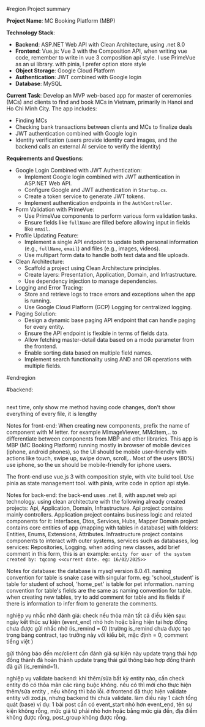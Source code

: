 #region Project summary

**Project Name**: MC Booking Platform (MBP)

**Technology Stack**:

-   **Backend**: ASP.NET Web API with Clean Architecture, using .net 8.0
-   **Frontend**: Vue.js: Vue 3 with the Composition API, when writing vue code, remember to write in vue 3 composition api style. I use PrimeVue as an ui library. with pinia, I prefer option store style
-   **Object Storage**: Google Cloud Platform
-   **Authentication**: JWT combined with Google login
-   **Database**: MySQL

**Current Task**: Develop an MVP web-based app for master of ceremonies (MCs) and clients to find and book MCs in Vietnam, primarily in Hanoi and Ho Chi Minh City. The app includes:

-   Finding MCs
-   Checking bank transactions between clients and MCs to finalize deals
-   JWT authentication combined with Google login
-   Identity verification (users provide identity card images, and the backend calls an external AI service to verify the identity)

**Requirements and Questions**:

-   Google Login Combined with JWT Authentication:
    -   Implement Google login combined with JWT authentication in ASP.NET Web API.
    -   Configure Google and JWT authentication in `Startup.cs`.
    -   Create a token service to generate JWT tokens.
    -   Implement authentication endpoints in the `AuthController`.
-   Form Validation with PrimeVue:
    -   Use PrimeVue components to perform various form validation tasks.
    -   Ensure fields like `fullName` are filled before allowing input in fields like `email`.
-   Profile Updating Feature:
    -   Implement a single API endpoint to update both personal information (e.g., `fullName`, `email`) and files (e.g., images, videos).
    -   Use multipart form data to handle both text data and file uploads.
-   Clean Architecture:
    -   Scaffold a project using Clean Architecture principles.
    -   Create layers: Presentation, Application, Domain, and Infrastructure.
    -   Use dependency injection to manage dependencies.
-   Logging and Error Tracing:
    -   Store and retrieve logs to trace errors and exceptions when the app is running.
    -   Use Google Cloud Platform (GCP) Logging for centralized logging.
-   Paging Solution:
    -   Design a dynamic base paging API endpoint that can handle paging for every entity.
    -   Ensure the API endpoint is flexible in terms of fields data.
    -   Allow fetching master-detail data based on a mode parameter from the frontend.
    -   Enable sorting data based on multiple field names.
    -   Implement search functionality using AND and OR operations with multiple fields.

#endregion

#backend:

##

next time, only show me method having code changes, don't show everything of every file, it is lengthy

Notes for front-end:
When creating new components, prefix the name of component with M letter. for example MImageViewer, MMcItem,.. to differentiate between components from MBP and other libraries.
This app is MBP (MC Booking Platform) running mostly in browser of mobile devices (iphone, android phones), so the UI should be mobile user-friendly with actions like touch, swipe up, swipe down, scroll,..
Most of the users (80%) use iphone, so the ux should be mobile-friendly for iphone users.

The front-end use vue.js 3 with composition style, with vite build tool.
Use pinia as state management tool. with pinia, write code in option api style.

Notes for back-end:
the back-end uses .net 8, with asp.net web api technology.
using clean architecture with the following already created projects: Api, Application, Domain, Infrastructure.
Api project contains mainly controllers.
Application project contains business logic and related components for it: Interfaces, Dtos, Services, Hubs, Mapper
Domain project contains core entities of app (mapping with tables in database) with folders: Entities, Enums, Extensions, Attributes.
Infrastructure project contains components to interact with outer systems, services such as databases, log services: Repositories, Logging.
when adding new classes, add brief comment in this form, this is an example:
`entity for user of the system
created by: tqcong <<current date. eg: 16/02/2025>>
`

Notes for database:
the database is mysql version 8.0.41.
naming convention for table is snake case with singular form. eg: 'school_student' is table for student of school, 'home_pet' is table for pet information.
naming convention for table's fields are the same as naming convention for table.
when creating new tables, try to add comment for table and its fields if there is information to infer from to generate the comments.

nghiệp vụ nhắc nhở đánh giá:
check nếu thỏa mãn tất cả điều kiện sau:
ngày kết thúc sự kiện (event_end) nhỏ hơn hoặc bằng hiện tại
hợp đồng chưa được gửi nhắc nhở (is_remind = 0) (trường is_remind chưa được tạo trong bảng contract, tạo trường này với kiểu bit, mặc định = 0, comment tiếng việt )

gửi thông báo đến mc/client cần đánh giá sự kiện này
update trạng thái hợp đồng thành đã hoàn thành
update trạng thái gửi thông báo hợp đồng thành đã gửi (is_remind=1).

nghiệp vụ validate backend:
khi thêm/sửa bất kỳ entity nào, cần check entity đó có thỏa mãn các ràng buộc không. nếu có thì mới cho thực hiện thêm/sửa entity , nếu không thì báo lỗi. ở frontend đã thực hiện validate entity với zod.js, nhưng backend thì chưa validate.
làm điều này 1 cách tổng quát (base)
ví dụ: 1 bài post cần có event_start nhỏ hơn event_end, tên sự kiện không rỗng, mức giá từ phải nhỏ hơn hoặc bằng mức giá đến, địa điểm không được rỗng, post_group không được rỗng.

